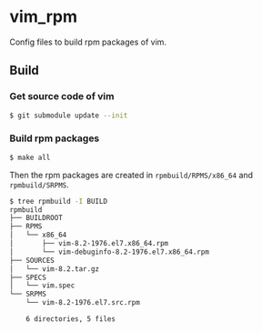 # vim_rpm
Config files to build rpm packages of vim.

## Build
### Get source code of vim
```bash
$ git submodule update --init
```

### Build rpm packages
```bash
$ make all
```
Then the rpm packages are created in `rpmbuild/RPMS/x86_64` and `rpmbuild/SRPMS`.
```bash
$ tree rpmbuild -I BUILD
rpmbuild
├── BUILDROOT
├── RPMS
│   └── x86_64
│       ├── vim-8.2-1976.el7.x86_64.rpm
│       └── vim-debuginfo-8.2-1976.el7.x86_64.rpm
├── SOURCES
│   └── vim-8.2.tar.gz
├── SPECS
│   └── vim.spec
└── SRPMS
    └── vim-8.2-1976.el7.src.rpm

    6 directories, 5 files
```
